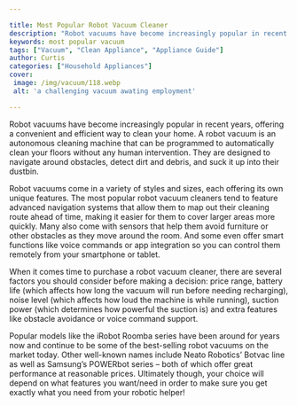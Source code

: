 ```yaml
---

title: Most Popular Robot Vacuum Cleaner
description: "Robot vacuums have become increasingly popular in recent years, offering a convenient and efficient way to clean your home. A robo...learn more"
keywords: most popular vacuum
tags: ["Vacuum", "Clean Appliance", "Appliance Guide"]
author: Curtis
categories: ["Household Appliances"]
cover: 
 image: /img/vacuum/118.webp
 alt: 'a challenging vacuum awating employment'

---
```


Robot vacuums have become increasingly popular in recent years, offering a convenient and efficient way to clean your home. A robot vacuum is an autonomous cleaning machine that can be programmed to automatically clean your floors without any human intervention. They are designed to navigate around obstacles, detect dirt and debris, and suck it up into their dustbin.

Robot vacuums come in a variety of styles and sizes, each offering its own unique features. The most popular robot vacuum cleaners tend to feature advanced navigation systems that allow them to map out their cleaning route ahead of time, making it easier for them to cover larger areas more quickly. Many also come with sensors that help them avoid furniture or other obstacles as they move around the room. And some even offer smart functions like voice commands or app integration so you can control them remotely from your smartphone or tablet.

When it comes time to purchase a robot vacuum cleaner, there are several factors you should consider before making a decision: price range, battery life (which affects how long the vacuum will run before needing recharging), noise level (which affects how loud the machine is while running), suction power (which determines how powerful the suction is) and extra features like obstacle avoidance or voice command support. 

Popular models like the iRobot Roomba series have been around for years now and continue to be some of the best-selling robot vacuums on the market today. Other well-known names include Neato Robotics’ Botvac line as well as Samsung’s POWERbot series – both of which offer great performance at reasonable prices. Ultimately though, your choice will depend on what features you want/need in order to make sure you get exactly what you need from your robotic helper!
